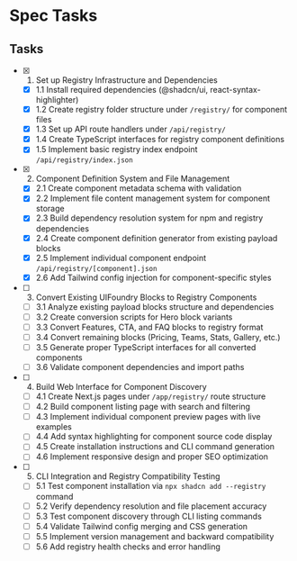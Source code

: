 # Spec Tasks

## Tasks

- [x] 1. Set up Registry Infrastructure and Dependencies
  - [x] 1.1 Install required dependencies (@shadcn/ui, react-syntax-highlighter)
  - [x] 1.2 Create registry folder structure under `/registry/` for component files
  - [x] 1.3 Set up API route handlers under `/api/registry/`
  - [x] 1.4 Create TypeScript interfaces for registry component definitions
  - [x] 1.5 Implement basic registry index endpoint `/api/registry/index.json`

- [x] 2. Component Definition System and File Management
  - [x] 2.1 Create component metadata schema with validation
  - [x] 2.2 Implement file content management system for component storage
  - [x] 2.3 Build dependency resolution system for npm and registry dependencies
  - [x] 2.4 Create component definition generator from existing payload blocks
  - [x] 2.5 Implement individual component endpoint `/api/registry/[component].json`
  - [x] 2.6 Add Tailwind config injection for component-specific styles

- [ ] 3. Convert Existing UIFoundry Blocks to Registry Components
  - [ ] 3.1 Analyze existing payload blocks structure and dependencies
  - [ ] 3.2 Create conversion scripts for Hero block variants
  - [ ] 3.3 Convert Features, CTA, and FAQ blocks to registry format
  - [ ] 3.4 Convert remaining blocks (Pricing, Teams, Stats, Gallery, etc.)
  - [ ] 3.5 Generate proper TypeScript interfaces for all converted components
  - [ ] 3.6 Validate component dependencies and import paths

- [ ] 4. Build Web Interface for Component Discovery
  - [ ] 4.1 Create Next.js pages under `/app/registry/` route structure
  - [ ] 4.2 Build component listing page with search and filtering
  - [ ] 4.3 Implement individual component preview pages with live examples
  - [ ] 4.4 Add syntax highlighting for component source code display
  - [ ] 4.5 Create installation instructions and CLI command generation
  - [ ] 4.6 Implement responsive design and proper SEO optimization

- [ ] 5. CLI Integration and Registry Compatibility Testing
  - [ ] 5.1 Test component installation via `npx shadcn add --registry` command
  - [ ] 5.2 Verify dependency resolution and file placement accuracy
  - [ ] 5.3 Test component discovery through CLI listing commands
  - [ ] 5.4 Validate Tailwind config merging and CSS generation
  - [ ] 5.5 Implement version management and backward compatibility
  - [ ] 5.6 Add registry health checks and error handling
